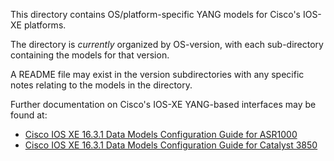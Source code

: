 This directory contains OS/platform-specific YANG models for Cisco's IOS-XE platforms.

The directory is _currently_ organized by OS-version, with each sub-directory containing the models for that version.

A README file may exist in the version subdirectories with any specific notes relating to the models in the directory.

Further documentation on Cisco's IOS-XE YANG-based interfaces may be found at:

* [Cisco IOS XE 16.3.1 Data Models Configuration Guide for ASR1000](http://www.cisco.com/c/en/us/td/docs/ios-xml/ios/datamodels/configuration/xe-16/data-models-xe-16-book.html)
* [Cisco IOS XE 16.3.1 Data Models Configuration Guide for Catalyst 3850](http://www.cisco.com/c/en/us/td/docs/switches/lan/catalyst3850/software/release/16-3/configuration_guide/b_163_consolidated_3850_cg/b_163_consolidated_3850_cg_chapter_010100000.html)
